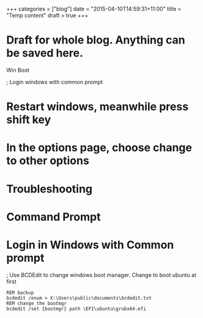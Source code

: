 +++
categories = ["blog"]
date = "2015-04-10T14:59:31+11:00"
title = "Temp content"
draft = true
+++

# Draft for whole blog. Anything can be saved here. 

Win Boot

; Login windows with common prompt 
# Restart windows, meanwhile press shift key
# In the options page, choose change to other options
#  Troubleshooting
# Command Prompt
# Login in Windows with Common prompt

; Use BCDEdit to change windows boot manager. Change to boot ubuntu at first

```
REM backup
bcdedit /enum > X:\Users\public\documents\bcdedit.txt
REM change the bootmgr 
bcdedit /set {bootmgr} path \EFI\ubuntu\grubx64.efi
```










